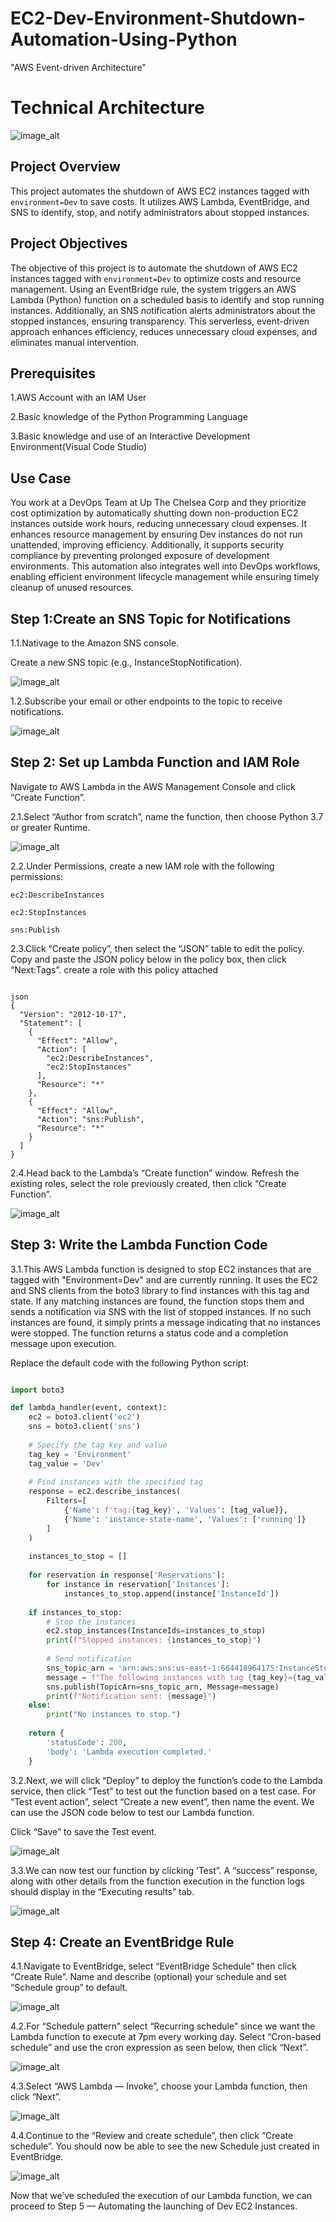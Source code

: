 # EC2-Dev-Environment-Shutdown-Automation-Using-Python


"AWS Event-driven Architecture"

# Technical Architecture

![image_alt]()


## Project Overview

This project automates the shutdown of AWS EC2 instances tagged with `environment=Dev` to save costs. It utilizes AWS Lambda, EventBridge, and SNS to identify, stop, and notify administrators about stopped instances.

## Project Objectives

The objective of this project is to automate the shutdown of AWS EC2 instances tagged with `environment=Dev` to optimize costs and resource management. Using an EventBridge rule, the system triggers an AWS Lambda (Python) function on a scheduled basis to identify and stop running instances. Additionally, an SNS notification alerts administrators about the stopped instances, ensuring transparency. This serverless, event-driven approach enhances efficiency, reduces unnecessary cloud expenses, and eliminates manual intervention.

## Prerequisites

1.AWS Account with an IAM User

2.Basic knowledge of the Python Programming Language

3.Basic knowledge and use of an Interactive Development Environment(Visual Code Studio)


## Use Case

You work at a DevOps Team at Up The Chelsea Corp and they prioritize cost optimization by automatically shutting down non-production EC2 instances outside work hours, reducing unnecessary cloud expenses. It enhances resource management by ensuring Dev instances do not run unattended, improving efficiency. Additionally, it supports security compliance by preventing prolonged exposure of development environments. This automation also integrates well into DevOps workflows, enabling efficient environment lifecycle management while ensuring timely cleanup of unused resources.


## Step 1:Create an SNS Topic for Notifications

1.1.Nativage to the Amazon SNS console.

Create a new SNS topic (e.g., InstanceStopNotification).

![image_alt](https://github.com/Tatenda-Prince/EC2-Dev-Environment-Shutdown-Automation-Using-Python/blob/c6e364bd496830caa7f5cf3bbbb39a8b6e90a2d3/img/Screenshot%202025-02-07%20171937.png)

1.2.Subscribe your email or other endpoints to the topic to receive notifications.

![image_alt](https://github.com/Tatenda-Prince/EC2-Dev-Environment-Shutdown-Automation-Using-Python/blob/984e1090cbb9e484da98f7d840499c5fb9e8c691/img/Screenshot%202025-02-07%20172117.png)



## Step 2: Set up Lambda Function and IAM Role

Navigate to AWS Lambda in the AWS Management Console and click “Create Function”.

2.1.Select “Author from scratch”, name the function, then choose Python 3.7 or greater Runtime.

![image_alt](https://github.com/Tatenda-Prince/EC2-Dev-Environment-Shutdown-Automation-Using-Python/blob/6dd3cc0fad7919d180399ead0cdadbded389f569/img/Screenshot%202025-02-07%20172231.png)

2.2.Under Permissions, create a new IAM role with the following permissions:

`ec2:DescribeInstances`

`ec2:StopInstances`

`sns:Publish`

2.3.Click “Create policy”, then select the “JSON” table to edit the policy. Copy and paste the JSON policy below in the policy box, then click “Next:Tags”.
create a role with this policy attached



```language

json
{
  "Version": "2012-10-17",
  "Statement": [
    {
      "Effect": "Allow",
      "Action": [
        "ec2:DescribeInstances",
        "ec2:StopInstances"
      ],
      "Resource": "*"
    },
    {
      "Effect": "Allow",
      "Action": "sns:Publish",
      "Resource": "*"
    }
  ]
}

```


2.4.Head back to the Lambda’s “Create function” window. Refresh the existing roles, select the role previously created, then click “Create Function”.


![image_alt](https://github.com/Tatenda-Prince/EC2-Dev-Environment-Shutdown-Automation-Using-Python/blob/235b79137302b284942be6b9b597b365a679a3f1/img/Screenshot%202025-02-07%20172248.png)


## Step 3: Write the Lambda Function Code

3.1.This AWS Lambda function is designed to stop EC2 instances that are tagged with "Environment=Dev" and are currently running. It uses the EC2 and SNS clients from the boto3 library to find instances with this tag and state. If any matching instances are found, the function stops them and sends a notification via SNS with the list of stopped instances. If no such instances are found, it simply prints a message indicating that no instances were stopped. The function returns a status code and a completion message upon execution.


Replace the default code with the following Python script:


```python

import boto3

def lambda_handler(event, context):
    ec2 = boto3.client('ec2')
    sns = boto3.client('sns')
    
    # Specify the tag key and value
    tag_key = 'Environment'
    tag_value = 'Dev'
    
    # Find instances with the specified tag
    response = ec2.describe_instances(
        Filters=[
            {'Name': f'tag:{tag_key}', 'Values': [tag_value]},
            {'Name': 'instance-state-name', 'Values': ['running']}
        ]
    )
    
    instances_to_stop = []
    
    for reservation in response['Reservations']:
        for instance in reservation['Instances']:
            instances_to_stop.append(instance['InstanceId'])
    
    if instances_to_stop:
        # Stop the instances
        ec2.stop_instances(InstanceIds=instances_to_stop)
        print(f"Stopped instances: {instances_to_stop}")
        
        # Send notification
        sns_topic_arn = 'arn:aws:sns:us-east-1:664418964175:InstanceStopNotification'
        message = f"The following instances with tag {tag_key}={tag_value} were stopped: {instances_to_stop}"
        sns.publish(TopicArn=sns_topic_arn, Message=message)
        print(f"Notification sent: {message}")
    else:
        print("No instances to stop.")
    
    return {
        'statusCode': 200,
        'body': 'Lambda execution completed.'
    }
```


3.2.Next, we will click “Deploy” to deploy the function’s code to the Lambda service, then click “Test” to test out the function based on a test case.
For “Test event action”, select “Create a new event”, then name the event. We can use the JSON code below to test our Lambda function.

Click “Save” to save the Test event.


![image_alt](https://github.com/Tatenda-Prince/EC2-Dev-Environment-Shutdown-Automation-Using-Python/blob/35a4d50e1e67b9b75a5b4cc5f7b84661eca8b152/img/Screenshot%202025-02-07%20172711.png)



3.3.We can now test our function by clicking ‘Test”. A “success” response, along with other details from the function execution in the function logs should display in the “Executing results” tab.


![image_alt](https://github.com/Tatenda-Prince/EC2-Dev-Environment-Shutdown-Automation-Using-Python/blob/f91ea8aec14b58764e746ee2a25d012a3ae83a82/img/Screenshot%202025-02-07%20172834.png)


## Step 4: Create an EventBridge Rule

4.1.Navigate to EventBridge, select “EventBridge Schedule” then click “Create Rule”.
Name and describe (optional) your schedule and set “Schedule group” to default.

![image_alt](https://github.com/Tatenda-Prince/EC2-Dev-Environment-Shutdown-Automation-Using-Python/blob/d3dfd822550845f50def8eab2e21abb64f9fb6b5/img/Screenshot%202025-02-07%20173122.png)


4.2.For “Schedule pattern” select “Recurring schedule” since we want the Lambda function to execute at 7pm every working day.
Select “Cron-based schedule” and use the cron expression as seen below, then click “Next”.

![image_alt](https://github.com/Tatenda-Prince/EC2-Dev-Environment-Shutdown-Automation-Using-Python/blob/03be25d2aa1355f5f4593d074d08ae96b62ce457/img/Screenshot%202025-02-07%20173314.png)

4.3.Select “AWS Lambda — Invoke”, choose your Lambda function, then click “Next”.

![image_alt](https://github.com/Tatenda-Prince/EC2-Dev-Environment-Shutdown-Automation-Using-Python/blob/4f68a8cef6e7b9ae0653fafd173d97469c3a9127/img/Screenshot%202025-02-07%20173408.png)


4.4.Continue to the “Review and create schedule”, then click “Create schedule”.
You should now be able to see the new Schedule just created in EventBridge.

![image_alt]()


Now that we’ve scheduled the execution of our Lambda function, we can proceed to Step 5 — Automating the launching of Dev EC2 Instances.
















